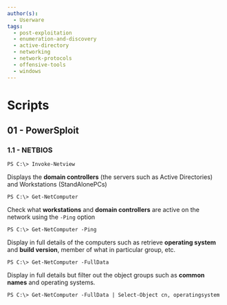 ```yaml
---
author(s):
  - Userware
tags:
  - post-exploitation
  - enumeration-and-discovery
  - active-directory
  - networking
  - network-protocols
  - offensive-tools
  - windows
---
```

# Scripts

## 01 - PowerSploit

### 1.1 - NETBIOS

```
PS C:\> Invoke-Netview
```

Displays the **domain controllers** (the servers such as Active Directories) and Workstations (StandAlonePCs)

```
PS C:\> Get-NetComputer
```

Check what **workstations** and **domain controllers** are active on the network using the `-Ping` option

```
PS C:\> Get-NetComputer -Ping
```

Display in full details of the computers such as retrieve **operating system** and **build version**, member of what in particular group, etc.

```
PS C:\> Get-NetComputer -FullData
```

Display in full details but filter out the object groups such as **common names** and operating systems.

```
PS C:\> Get-NetComputer -FullData | Select-Object cn, operatingsystem
```